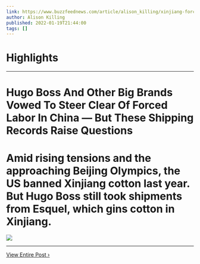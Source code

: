 ```yaml
---
link: https://www.buzzfeednews.com/article/alison_killing/xinjiang-forced-labor-hugo-boss-esquel
author: Alison Killing
published: 2022-01-19T21:44:00
tags: []
---
```

# Highlights


---
# Hugo Boss And Other Big Brands Vowed To Steer Clear Of Forced Labor In China — But These Shipping Records Raise Questions
# Amid rising tensions and the approaching Beijing Olympics, the US banned Xinjiang cotton last year. But Hugo Boss still took shipments from Esquel, which gins cotton in Xinjiang.

![](https://img.buzzfeed.com/buzzfeed-static/static/2022-01/19/19/campaign_images/598a5903de21/hugo-boss-and-other-big-brands-vowed-to-steer-cle-2-7281-1642621437-17_dblbig.jpg)

---

[View Entire Post ›](https://www.buzzfeednews.com/article/alison_killing/xinjiang-forced-labor-hugo-boss-esquel)